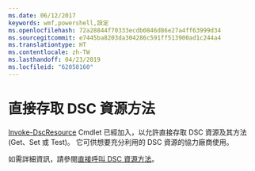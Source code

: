 ```yaml
---
ms.date: 06/12/2017
keywords: wmf,powershell,設定
ms.openlocfilehash: 72a28844f70333ecdb0846d86e27a4ff63999d34
ms.sourcegitcommit: e7445ba8203da304286c591ff513900ad1c244a4
ms.translationtype: HT
ms.contentlocale: zh-TW
ms.lasthandoff: 04/23/2019
ms.locfileid: "62058160"
---
```

# <a name="direct-access-to-dsc-resource-methods"></a>直接存取 DSC 資源方法


[Invoke-DscResource](https://technet.microsoft.com/library/mt517869.aspx) Cmdlet 已經加入，以允許直接存取 DSC 資源及其方法 (Get、Set 或 Test)。 它可供想要充分利用的 DSC 資源的協力廠商使用。

如需詳細資訊，請參閱[直接呼叫 DSC 資源方法](https://msdn.microsoft.com/powershell/dsc/directcallresource)。
